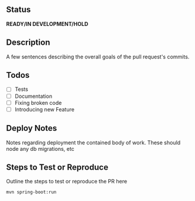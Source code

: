 ## Status
**READY/IN DEVELOPMENT/HOLD**

## Description
A few sentences describing the overall goals of the pull request's commits.

## Todos
- [ ] Tests
- [ ] Documentation
- [ ] Fixing broken code
- [ ] Introducing new Feature

## Deploy Notes
Notes regarding deployment the contained body of work. These should node any db migrations, etc

## Steps to Test or Reproduce
Outline the steps to test or reproduce the PR here

```sh
mvn spring-boot:run
```